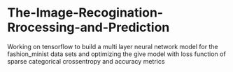 # The-Image-Recogination-Rrocessing-and-Prediction
Working on tensorflow to build a multi layer neural network model for the fashion_minist data sets and optimizing the give model with loss function of sparse categorical crossentropy and accuracy metrics
